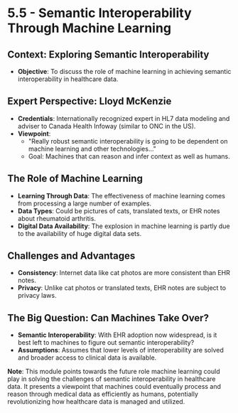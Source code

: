 # 5.5 - Semantic Interoperability Through Machine Learning

## Context: Exploring Semantic Interoperability
- **Objective**: To discuss the role of machine learning in achieving semantic interoperability in healthcare data.

## Expert Perspective: Lloyd McKenzie
- **Credentials**: Internationally recognized expert in HL7 data modeling and adviser to Canada Health Infoway (similar to ONC in the US).
- **Viewpoint**:
    - "Really robust semantic interoperability is going to be dependent on machine learning and other technologies..."
    - Goal: Machines that can reason and infer context as well as humans.

## The Role of Machine Learning
- **Learning Through Data**: The effectiveness of machine learning comes from processing a large number of examples.
- **Data Types**: Could be pictures of cats, translated texts, or EHR notes about rheumatoid arthritis.
- **Digital Data Availability**: The explosion in machine learning is partly due to the availability of huge digital data sets.

## Challenges and Advantages
- **Consistency**: Internet data like cat photos are more consistent than EHR notes.
- **Privacy**: Unlike cat photos or translated texts, EHR notes are subject to privacy laws.

## The Big Question: Can Machines Take Over?
- **Semantic Interoperability**: With EHR adoption now widespread, is it best left to machines to figure out semantic interoperability?
- **Assumptions**: Assumes that lower levels of interoperability are solved and broader access to clinical data is available.

**Note**: This module points towards the future role machine learning could play in solving the challenges of semantic interoperability in healthcare data. It presents a viewpoint that machines could eventually process and reason through medical data as efficiently as humans, potentially revolutionizing how healthcare data is managed and utilized.
